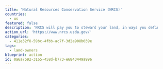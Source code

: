 ```yaml
---
title: 'Natural Resources Conservation Service (NRCS)'
countries:
  - us
featured: false
description: 'NRCS will pay you to steward your land, in ways you define. It offers voluntary programs to eligible landowners and agricultural producers to provide financial and technical assistance to help manage natural resources in a sustainable manner. Programs include emergency watershed protection and flood prevention, watershed rehabilitation, surveys and planning, healthy forest reserve easements, agricultural conservation easements, conservation stewardship, and environmental quality incentives.'
action_url: 'https://www.nrcs.usda.gov/'
categories:
  - 411e32f8-59bc-4fbb-ac7f-3d2a908b039e
tags:
  - land-owners
blueprint: action
id: 0a6a7592-3165-458d-b773-e6843449a996
---
```

